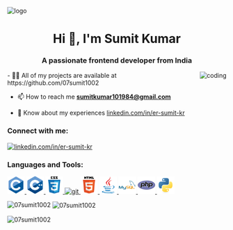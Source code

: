 ![logo](https://github.com/07sumit1002/07sumit1002/blob/main/10.jpg) 
<h1 align="center">Hi 👋, I'm Sumit Kumar</h1>
<h3 align="center">A passionate frontend developer from India</h3>
<img align="right" alt="coding" widht="400" src="https://media.tenor.com/NOYF3f82b_gAAAAC/programmer.gif">
- 👨‍💻 All of my projects are available at https://github.com/07sumit1002

- 📫 How to reach me **sumitkumar101984@gmail.com**

- 📄 Know about my experiences [linkedin.com/in/er-sumit-kr](linkedin.com/in/er-sumit-kr)

<h3 align="left">Connect with me:</h3>
<p align="left">
<a href="https://linkedin.com/in/linkedin.com/in/er-sumit-kr" target="blank"><img align="center" src="https://raw.githubusercontent.com/rahuldkjain/github-profile-readme-generator/master/src/images/icons/Social/linked-in-alt.svg" alt="linkedin.com/in/er-sumit-kr" height="30" width="40" /></a>
</p>

<h3 align="left">Languages and Tools:</h3>
<p align="left"> <a href="https://www.cprogramming.com/" target="_blank" rel="noreferrer"> <img src="https://raw.githubusercontent.com/devicons/devicon/master/icons/c/c-original.svg" alt="c" width="40" height="40"/> </a> <a href="https://www.w3schools.com/cpp/" target="_blank" rel="noreferrer"> <img src="https://raw.githubusercontent.com/devicons/devicon/master/icons/cplusplus/cplusplus-original.svg" alt="cplusplus" width="40" height="40"/> </a> <a href="https://www.w3schools.com/css/" target="_blank" rel="noreferrer"> <img src="https://raw.githubusercontent.com/devicons/devicon/master/icons/css3/css3-original-wordmark.svg" alt="css3" width="40" height="40"/> </a> <a href="https://git-scm.com/" target="_blank" rel="noreferrer"> <img src="https://www.vectorlogo.zone/logos/git-scm/git-scm-icon.svg" alt="git" width="40" height="40"/> </a> <a href="https://www.w3.org/html/" target="_blank" rel="noreferrer"> <img src="https://raw.githubusercontent.com/devicons/devicon/master/icons/html5/html5-original-wordmark.svg" alt="html5" width="40" height="40"/> </a> <a href="https://www.java.com" target="_blank" rel="noreferrer"> <img src="https://raw.githubusercontent.com/devicons/devicon/master/icons/java/java-original.svg" alt="java" width="40" height="40"/> </a> <a href="https://www.mysql.com/" target="_blank" rel="noreferrer"> <img src="https://raw.githubusercontent.com/devicons/devicon/master/icons/mysql/mysql-original-wordmark.svg" alt="mysql" width="40" height="40"/> </a> <a href="https://www.php.net" target="_blank" rel="noreferrer"> <img src="https://raw.githubusercontent.com/devicons/devicon/master/icons/php/php-original.svg" alt="php" width="40" height="40"/> </a> <a href="https://www.python.org" target="_blank" rel="noreferrer"> <img src="https://raw.githubusercontent.com/devicons/devicon/master/icons/python/python-original.svg" alt="python" width="40" height="40"/> </a> </p>



<p><img align="left" src="https://github-readme-stats.vercel.app/api/top-langs?username=07sumit1002&show_icons=true&locale=en&layout=compact" alt="07sumit1002" /></p>

<p>&nbsp;<img align="center" src="https://github-readme-stats.vercel.app/api?username=07sumit1002&show_icons=true&locale=en" alt="07sumit1002" /></p>

<p><img align="center" src="https://github-readme-streak-stats.herokuapp.com/?user=07sumit1002&" alt="07sumit1002" /></p>
